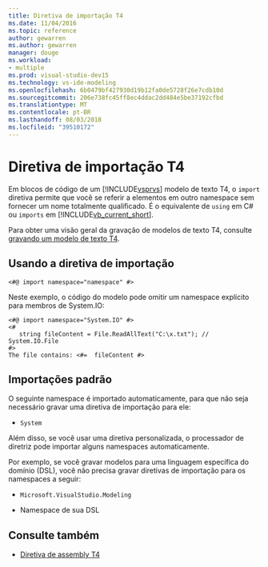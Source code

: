 ```yaml
---
title: Diretiva de importação T4
ms.date: 11/04/2016
ms.topic: reference
author: gewarren
ms.author: gewarren
manager: douge
ms.workload:
- multiple
ms.prod: visual-studio-dev15
ms.technology: vs-ide-modeling
ms.openlocfilehash: 6b0479bf427930d19b12fa0de5728f26e7cdb10d
ms.sourcegitcommit: 206e738fc45ff8ec4ddac2dd484e5be37192cfbd
ms.translationtype: MT
ms.contentlocale: pt-BR
ms.lasthandoff: 08/03/2018
ms.locfileid: "39510172"
---
```

# <a name="t4-import-directive"></a>Diretiva de importação T4

Em blocos de código de um [!INCLUDE[vsprvs](../code-quality/includes/vsprvs_md.md)] modelo de texto T4, o `import` diretiva permite que você se referir a elementos em outro namespace sem fornecer um nome totalmente qualificado. É o equivalente de `using` em C# ou `imports` em [!INCLUDE[vb_current_short](../debugger/includes/vb_current_short_md.md)].

Para obter uma visão geral da gravação de modelos de texto T4, consulte [gravando um modelo de texto T4](../modeling/writing-a-t4-text-template.md).

## <a name="using-the-import-directive"></a>Usando a diretiva de importação

```
<#@ import namespace="namespace" #>
```

 Neste exemplo, o código do modelo pode omitir um namespace explícito para membros de System.IO:

```
<#@ import namespace="System.IO" #>
<#
   string fileContent = File.ReadAllText("C:\x.txt"); // System.IO.File
#>
The file contains: <#=  fileContent #>
```

## <a name="standard-imports"></a>Importações padrão
 O seguinte namespace é importado automaticamente, para que não seja necessário gravar uma diretiva de importação para ele:

-   `System`

 Além disso, se você usar uma diretiva personalizada, o processador de diretriz pode importar alguns namespaces automaticamente.

 Por exemplo, se você gravar modelos para uma linguagem específica do domínio (DSL), você não precisa gravar diretivas de importação para os namespaces a seguir:

-   `Microsoft.VisualStudio.Modeling`

-   Namespace de sua DSL

## <a name="see-also"></a>Consulte também

- [Diretiva de assembly T4](../modeling/t4-assembly-directive.md)